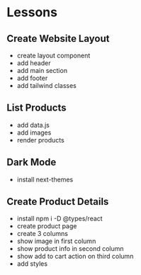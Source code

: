 # Lessons

## Create Website Layout
  - create layout component
  - add header
  - add main section
  - add footer
  - add tailwind classes

## List Products
  - add data.js
  - add images
  - render products

## Dark Mode
  - install next-themes

## Create Product Details
  - install npm i -D @types/react
  - create product page
  - create 3 columns
  - show image in first column
  - show product info in second column
  - show add to cart action on third column
  - add styles